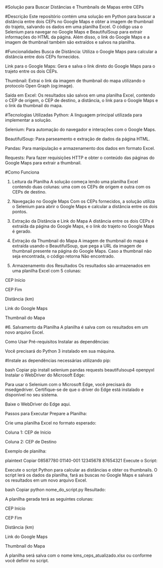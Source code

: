 #Solução para Buscar Distâncias e Thumbnails de Mapas entre CEPs


#Descrição
Este repositório contém uma solução em Python para buscar a distância entre dois CEPs no Google Maps e obter a imagem de thumbnail do trajeto, salvando os dados em uma planilha Excel. O código usa o Selenium para navegar no Google Maps e BeautifulSoup para extrair informações do HTML da página. Além disso, o link do Google Maps e a imagem de thumbnail também são extraídos e salvos na planilha.

#Funcionalidades
Busca de Distância: Utiliza o Google Maps para calcular a distância entre dois CEPs fornecidos.

Link para o Google Maps: Gera e salva o link direto do Google Maps para o trajeto entre os dois CEPs.

Thumbnail: Extrai o link da imagem de thumbnail do mapa utilizando o protocolo Open Graph (og:image).

Saída em Excel: Os resultados são salvos em uma planilha Excel, contendo o CEP de origem, o CEP de destino, a distância, o link para o Google Maps e o link da thumbnail do mapa.

#Tecnologias Utilizadas
Python: A linguagem principal utilizada para implementar a solução.

Selenium: Para automação do navegador e interações com o Google Maps.

BeautifulSoup: Para parseamento e extração de dados da página HTML.

Pandas: Para manipulação e armazenamento dos dados em formato Excel.

Requests: Para fazer requisições HTTP e obter o conteúdo das páginas do Google Maps para extrair a thumbnail.

#Como Funciona
1. Leitura da Planilha
A solução começa lendo uma planilha Excel contendo duas colunas: uma com os CEPs de origem e outra com os CEPs de destino.

2. Navegação no Google Maps
Com os CEPs fornecidos, a solução utiliza o Selenium para abrir o Google Maps e calcular a distância entre os dois pontos.

3. Extração da Distância e Link do Mapa
A distância entre os dois CEPs é extraída da página do Google Maps, e o link do trajeto no Google Maps é gerado.

4. Extração da Thumbnail do Mapa
A imagem de thumbnail do mapa é extraída usando o BeautifulSoup, que pega a URL da imagem de thumbnail presente na página do Google Maps. Caso a thumbnail não seja encontrada, o código retorna Não encontrado.

5. Armazenamento dos Resultados
Os resultados são armazenados em uma planilha Excel com 5 colunas:

CEP Início

CEP Fim

Distância (km)

Link do Google Maps

Thumbnail do Mapa

#6. Salvamento da Planilha
A planilha é salva com os resultados em um novo arquivo Excel.

Como Usar
Pré-requisitos
Instalar as dependências:

Você precisará do Python 3 instalado em sua máquina.

#Instale as dependências necessárias utilizando pip:

bash
Copiar
pip install selenium pandas requests beautifulsoup4 openpyxl
Instalar o WebDriver do Microsoft Edge:

Para usar o Selenium com o Microsoft Edge, você precisará do msedgedriver. Certifique-se de que o driver do Edge está instalado e disponível no seu sistema.

Baixe o WebDriver do Edge aqui.

Passos para Executar
Prepare a Planilha:

Crie uma planilha Excel no formato esperado:

Coluna 1: CEP de Início

Coluna 2: CEP de Destino

Exemplo de planilha:

plaintext
Copiar
08587780    01140-001
12345678    87654321
Execute o Script:

Execute o script Python para calcular as distâncias e obter os thumbnails. O script lerá os dados da planilha, fará as buscas no Google Maps e salvará os resultados em um novo arquivo Excel.

bash
Copiar
python nome_do_script.py
Resultado:

A planilha gerada terá as seguintes colunas:

CEP Início

CEP Fim

Distância (km)

Link do Google Maps

Thumbnail do Mapa

A planilha será salva com o nome kms_ceps_atualizado.xlsx ou conforme você definir no script.

